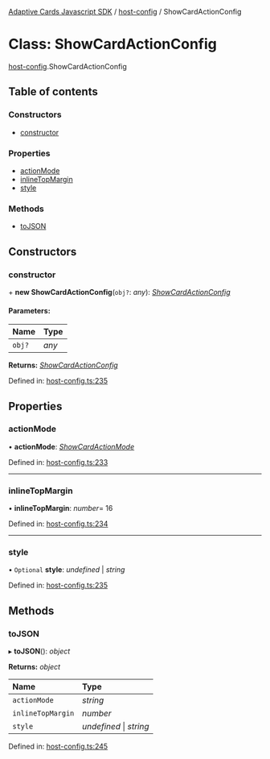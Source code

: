 [Adaptive Cards Javascript SDK](../README.md) / [host-config](../modules/host_config.md) / ShowCardActionConfig

# Class: ShowCardActionConfig

[host-config](../modules/host_config.md).ShowCardActionConfig

## Table of contents

### Constructors

- [constructor](host_config.showcardactionconfig.md#constructor)

### Properties

- [actionMode](host_config.showcardactionconfig.md#actionmode)
- [inlineTopMargin](host_config.showcardactionconfig.md#inlinetopmargin)
- [style](host_config.showcardactionconfig.md#style)

### Methods

- [toJSON](host_config.showcardactionconfig.md#tojson)

## Constructors

### constructor

\+ **new ShowCardActionConfig**(`obj?`: *any*): [*ShowCardActionConfig*](host_config.showcardactionconfig.md)

#### Parameters:

Name | Type |
:------ | :------ |
`obj?` | *any* |

**Returns:** [*ShowCardActionConfig*](host_config.showcardactionconfig.md)

Defined in: [host-config.ts:235](https://github.com/microsoft/AdaptiveCards/blob/0938a1f10/source/nodejs/adaptivecards/src/host-config.ts#L235)

## Properties

### actionMode

• **actionMode**: [*ShowCardActionMode*](../enums/enums.showcardactionmode.md)

Defined in: [host-config.ts:233](https://github.com/microsoft/AdaptiveCards/blob/0938a1f10/source/nodejs/adaptivecards/src/host-config.ts#L233)

___

### inlineTopMargin

• **inlineTopMargin**: *number*= 16

Defined in: [host-config.ts:234](https://github.com/microsoft/AdaptiveCards/blob/0938a1f10/source/nodejs/adaptivecards/src/host-config.ts#L234)

___

### style

• `Optional` **style**: *undefined* \| *string*

Defined in: [host-config.ts:235](https://github.com/microsoft/AdaptiveCards/blob/0938a1f10/source/nodejs/adaptivecards/src/host-config.ts#L235)

## Methods

### toJSON

▸ **toJSON**(): *object*

**Returns:** *object*

Name | Type |
:------ | :------ |
`actionMode` | *string* |
`inlineTopMargin` | *number* |
`style` | *undefined* \| *string* |

Defined in: [host-config.ts:245](https://github.com/microsoft/AdaptiveCards/blob/0938a1f10/source/nodejs/adaptivecards/src/host-config.ts#L245)
